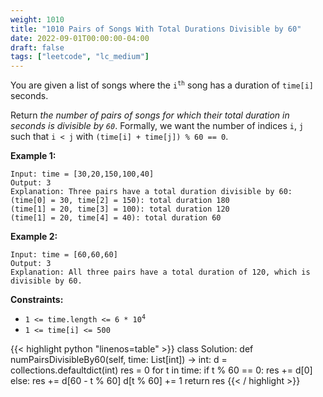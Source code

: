 ```yaml
---
weight: 1010
title: "1010 Pairs of Songs With Total Durations Divisible by 60"
date: 2022-09-01T00:00:00-04:00
draft: false
tags: ["leetcode", "lc_medium"]
---
```


You are given a list of songs where the <code>i<sup>th</sup></code> song has a duration of `time[i]` seconds.

Return _the number of pairs of songs for which their total duration in seconds is divisible by `60`_. Formally, we want the number of indices `i`, `j` such that `i < j` with `(time[i] + time[j]) % 60 == 0`.

**Example 1:**
```
Input: time = [30,20,150,100,40]
Output: 3
Explanation: Three pairs have a total duration divisible by 60:
(time[0] = 30, time[2] = 150): total duration 180
(time[1] = 20, time[3] = 100): total duration 120
(time[1] = 20, time[4] = 40): total duration 60
```
**Example 2:**
```
Input: time = [60,60,60]
Output: 3
Explanation: All three pairs have a total duration of 120, which is divisible by 60.
```

**Constraints:**
- <code>1 <= time.length <= 6 * 10<sup>4</sup></code>
- `1 <= time[i] <= 500`

<div class="tabs"></div>
<div class="tab-content">
<div id="python" class="lang">
{{< highlight python "linenos=table" >}}
class Solution:
    def numPairsDivisibleBy60(self, time: List[int]) -> int:
        d = collections.defaultdict(int)
        res = 0
        for t in time:
            if t % 60 == 0:
                res += d[0]
            else:
                res += d[60 - t % 60]
            d[t % 60] += 1
        return res
{{< / highlight >}}
</div>
</div>
